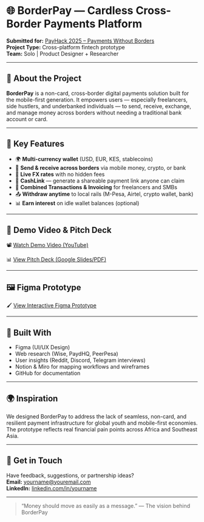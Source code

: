 # 🌐 BorderPay — Cardless Cross-Border Payments Platform

**Submitted for:** [PayHack 2025 – Payments Without Borders](https://www.payhack.my/)  
**Project Type:** Cross-platform fintech prototype  
**Team:** Solo | Product Designer + Researcher  

---

## 🚀 About the Project

**BorderPay** is a non-card, cross-border digital payments solution built for the mobile-first generation. It empowers users — especially freelancers, side hustlers, and underbanked individuals — to send, receive, exchange, and manage money across borders without needing a traditional bank account or card.

---

## 🎯 Key Features

- 🌍 **Multi-currency wallet** (USD, EUR, KES, stablecoins)  
- 🔁 **Send & receive across borders** via mobile money, crypto, or bank  
- 💱 **Live FX rates** with no hidden fees  
- 🔗 **CashLink** — generate a shareable payment link anyone can claim  
- 🧾 **Combined Transactions & Invoicing** for freelancers and SMBs  
- 📤 **Withdraw anytime** to local rails (M-Pesa, Airtel, crypto wallet, bank)  
- 📊 **Earn interest** on idle wallet balances (optional)  

---

## 🎥 Demo Video & Pitch Deck

📽️ [Watch Demo Video (YouTube)](https://youtu.be/zAuRzzP_9NU) 

📊 [View Pitch Deck (Google Slides/PDF)](https://www.figma.com/deck/ERpXvt3oRcymnh9MpketzZ/BorderPay?node-id=1-93&t=So0pmMoTEWCg9oYu-1)

---

## 🖼️ Figma Prototype

🖌️ [View Interactive Figma Prototype](https://www.figma.com/proto/EuTIr7lXngLJRq63EMDqt6/Projects?node-id=82-2245&t=CKJO1kylzL0nLQL9-1)

---

## 🧠 Built With

- Figma (UI/UX Design)  
- Web research (Wise, PaydHQ, PeerPesa)  
- User insights (Reddit, Discord, Telegram interviews)  
- Notion & Miro for mapping workflows and wireframes  
- GitHub for documentation  

---

## 🌍 Inspiration

We designed BorderPay to address the lack of seamless, non-card, and resilient payment infrastructure for global youth and mobile-first economies. The prototype reflects real financial pain points across Africa and Southeast Asia.

---

## 📩 Get in Touch

Have feedback, suggestions, or partnership ideas?  
**Email:** yourname@youremail.com  
**LinkedIn:** [linkedin.com/in/yourname](https://linkedin.com/in/yourname)

---

> “Money should move as easily as a message.” — The vision behind BorderPay
